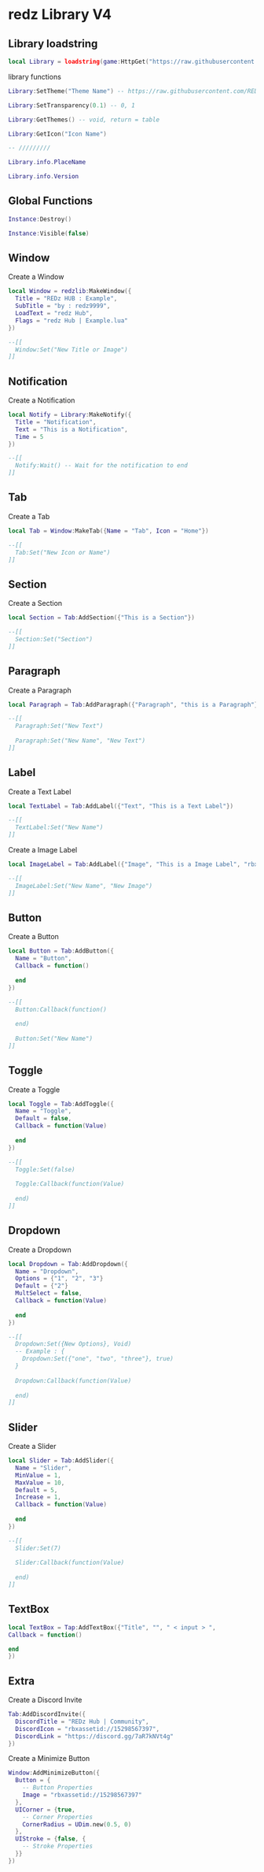 # redz Library V4
## Library loadstring
```lua
local Library = loadstring(game:HttpGet("https://raw.githubusercontent.com/REDzHUB/RedzLibV4/main/Source.lua"))()
```

library functions
```lua
Library:SetTheme("Theme Name") -- https://raw.githubusercontent.com/REDzHUB/RedzLibV4/main/Themes.lua

Library:SetTransparency(0.1) -- 0, 1

Library:GetThemes() -- void, return = table

Library:GetIcon("Icon Name")

-- ///////// 

Library.info.PlaceName

Library.info.Version
```

## Global Functions
```lua
Instance:Destroy()

Instance:Visible(false)
```

## Window
Create a Window
```lua
local Window = redzlib:MakeWindow({
  Title = "REDz HUB : Example",
  SubTitle = "by : redz9999",
  LoadText = "redz Hub",
  Flags = "redz Hub | Example.lua"
})

--[[
  Window:Set("New Title or Image")
]]
```

## Notification
Create a Notification
```lua
local Notify = Library:MakeNotify({
  Title = "Notification",
  Text = "This is a Notification",
  Time = 5
})

--[[
  Notify:Wait() -- Wait for the notification to end
]]
```

## Tab
Create a Tab
```lua
local Tab = Window:MakeTab({Name = "Tab", Icon = "Home"})

--[[
  Tab:Set("New Icon or Name")
]]
```

## Section
Create a Section
```lua
local Section = Tab:AddSection({"This is a Section"})

--[[
  Section:Set("Section")
]]
```

## Paragraph
Create a Paragraph
```lua
local Paragraph = Tab:AddParagraph({"Paragraph", "this is a Paragraph"})

--[[
  Paragraph:Set("New Text")
  
  Paragraph:Set("New Name", "New Text")
]]
```

## Label
Create a Text Label
```lua
local TextLabel = Tab:AddLabel({"Text", "This is a Text Label"})

--[[
  TextLabel:Set("New Name")
]]
```

Create a Image Label
```lua
local ImageLabel = Tab:AddLabel({"Image", "This is a Image Label", "rbxassetid://"})

--[[
  ImageLabel:Set("New Name", "New Image")
]]
```

## Button
Create a Button
```lua
local Button = Tab:AddButton({
  Name = "Button",
  Callback = function()
    
  end
})

--[[
  Button:Callback(function()
    
  end)
  
  Button:Set("New Name")
]]
```

## Toggle
Create a Toggle
```lua
local Toggle = Tab:AddToggle({
  Name = "Toggle",
  Default = false,
  Callback = function(Value)
    
  end
})

--[[
  Toggle:Set(false)
  
  Toggle:Callback(function(Value)
  
  end)
]]
```

## Dropdown
Create a Dropdown
```lua
local Dropdown = Tab:AddDropdown({
  Name = "Dropdown",
  Options = {"1", "2", "3"}
  Default = {"2"}
  MultSelect = false,
  Callback = function(Value)
    
  end
})

--[[
  Dropdown:Set({New Options}, Void)
  -- Example : {
    Dropdown:Set({"one", "two", "three"}, true)
  }
  
  Dropdown:Callback(function(Value)
    
  end)
]]
```

## Slider
Create a Slider
```lua
local Slider = Tab:AddSlider({
  Name = "Slider",
  MinValue = 1,
  MaxValue = 10,
  Default = 5,
  Increase = 1,
  Callback = function(Value)
    
  end
})

--[[
  Slider:Set(7)
  
  Slider:Callback(function(Value)
    
  end)
]]
```
## TextBox
```lua
local TextBox = Tap:AddTextBox({"Title", "", " < input > ",
Callback = function()

end
})
```



## Extra
Create a Discord Invite
```lua
Tab:AddDiscordInvite({
  DiscordTitle = "REDz Hub | Community",
  DiscordIcon = "rbxassetid://15298567397",
  DiscordLink = "https://discord.gg/7aR7kNVt4g"
})
```

Create a Minimize Button
```lua
Window:AddMinimizeButton({
  Button = {
    -- Button Properties
    Image = "rbxassetid://15298567397"
  },
  UICorner = {true,
    -- Corner Properties
    CornerRadius = UDim.new(0.5, 0)
  },
  UIStroke = {false, {
    -- Stroke Properties
  }}
})
```




